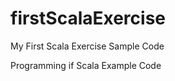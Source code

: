 firstScalaExercise
==================

My First Scala Exercise Sample Code

Programming if Scala Example Code
